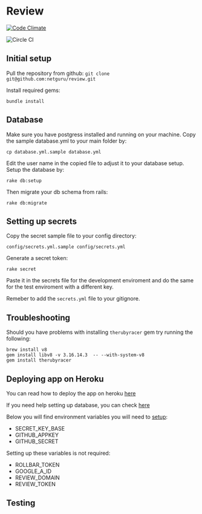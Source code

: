 # Review

[![Code Climate](https://codeclimate.com/github/netguru/review.png)](https://codeclimate.com/github/netguru/review)

![Circle CI](https://circleci.com/gh/netguru/review/tree/master.png?circle-token=f05c3dd432a61a6c0fe4fc4b20d5f7b6468868c9)

## Initial setup
Pull the repository from github:
`git clone git@github.com:netguru/review.git`

Install required gems:
```
bundle install
```

## Database
Make sure you have postgress installed and running on your machine.
Copy the sample database.yml to your main folder by:
```
cp database.yml.sample database.yml
```

Edit the user name in the copied file to adjust it to your database setup.
Setup the database by:
```
rake db:setup
```
Then migrate your db schema from rails:
```
rake db:migrate
```

## Setting up secrets
Copy the secret sample file to your config directory:
```
config/secrets.yml.sample config/secrets.yml
```
Generate a secret token:
```
rake secret
```
Paste it in the secrets file for the development enviroment and do the
same for the test enviroment with a different key.

Remeber to add the `secrets.yml` file to your gitignore.

## Troubleshooting
Should you have problems with installing `therubyracer` gem
try running the following:
```
brew install v8
gem install libv8 -v 3.16.14.3  -- --with-system-v8
gem install therubyracer
```

## Deploying app on Heroku
You can read how to deploy the app on heroku [here](https://devcenter.heroku.com/articles/git)

If you need help setting up database, you can check [here](https://devcenter.heroku.com/articles/heroku-postgresql)

Below you will find environment variables you will need to [setup](https://devcenter.heroku.com/articles/config-vars#setting-up-config-vars-for-a-deployed-application):

  * SECRET_KEY_BASE
  * GITHUB_APPKEY
  * GITHUB_SECRET

Setting up these variables is not required:

  * ROLLBAR_TOKEN
  * GOOGLE_A_ID
  * REVIEW_DOMAIN
  * REVIEW_TOKEN

## Testing
